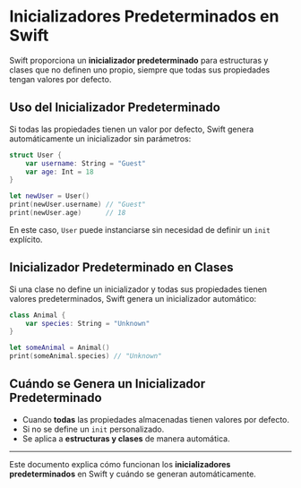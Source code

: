 # Inicializadores Predeterminados en Swift

Swift proporciona un **inicializador predeterminado** para estructuras y clases que no definen uno propio, siempre que todas sus propiedades tengan valores por defecto.

## Uso del Inicializador Predeterminado

Si todas las propiedades tienen un valor por defecto, Swift genera automáticamente un inicializador sin parámetros:

```swift
struct User {
    var username: String = "Guest"
    var age: Int = 18
}

let newUser = User()
print(newUser.username) // "Guest"
print(newUser.age)      // 18
```

En este caso, `User` puede instanciarse sin necesidad de definir un `init` explícito.

## Inicializador Predeterminado en Clases

Si una clase no define un inicializador y todas sus propiedades tienen valores predeterminados, Swift genera un inicializador automático:

```swift
class Animal {
    var species: String = "Unknown"
}

let someAnimal = Animal()
print(someAnimal.species) // "Unknown"
```

## Cuándo se Genera un Inicializador Predeterminado

- Cuando **todas** las propiedades almacenadas tienen valores por defecto.
- Si no se define un `init` personalizado.
- Se aplica a **estructuras y clases** de manera automática.

---

Este documento explica cómo funcionan los **inicializadores predeterminados** en Swift y cuándo se generan automáticamente.